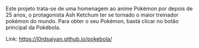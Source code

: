 Este projeto trata-se de uma homenagem ao anime Pokémon por depois de 25 anos, o protagonista Ash Ketchum ter se tornado o maior treinador pokémon do mundo.
Para obter o seu Pokémon, bastá clicar no botão principal da Pokébola.

Link: https://l0rdsaiyan.github.io/pokebola/
